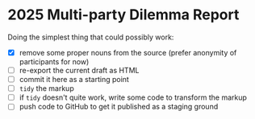 # 2025 Multi-party Dilemma Report

Doing the simplest thing that could possibly work:

- [x] remove some proper nouns from the source (prefer anonymity of participants for now)
- [ ] re-export the current draft as HTML
- [ ] commit it here as a starting point
- [ ] `tidy` the markup
- [ ] if `tidy` doesn't quite work, write some code to transform the markup
- [ ] push code to GitHub to get it published as a staging ground
